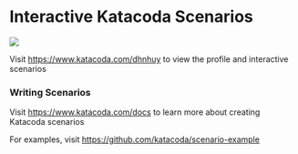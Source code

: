 # Interactive Katacoda Scenarios

[![](http://shields.katacoda.com/katacoda/dhnhuy/count.svg)](https://www.katacoda.com/dhnhuy "Get your profile on Katacoda.com")

Visit https://www.katacoda.com/dhnhuy to view the profile and interactive scenarios

### Writing Scenarios
Visit https://www.katacoda.com/docs to learn more about creating Katacoda scenarios

For examples, visit https://github.com/katacoda/scenario-example
